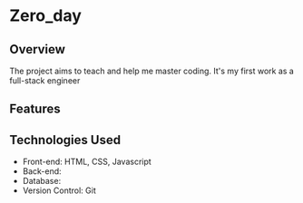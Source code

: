 # Zero_day

## Overview
 The project aims to teach and help me master coding. It's my first work as a full-stack engineer

## Features


## Technologies Used
- Front-end: HTML, CSS, Javascript
- Back-end:
- Database:
- Version Control: Git